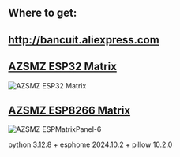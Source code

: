 ## Where to get:
## http://bancuit.aliexpress.com 

## [AZSMZ ESP32 Matrix](/ESP32%20Matrix)   
![AZSMZ ESP32 Matrix](ESP32Photos/ESP32MATRIX-A12-1024.jpg)

## [AZSMZ ESP8266 Matrix](/ESP8266%20Matrix)
![AZSMZ ESPMatrixPanel-6](Photos/24.jpg)

python 3.12.8 + esphome 2024.10.2 + pillow 10.2.0
